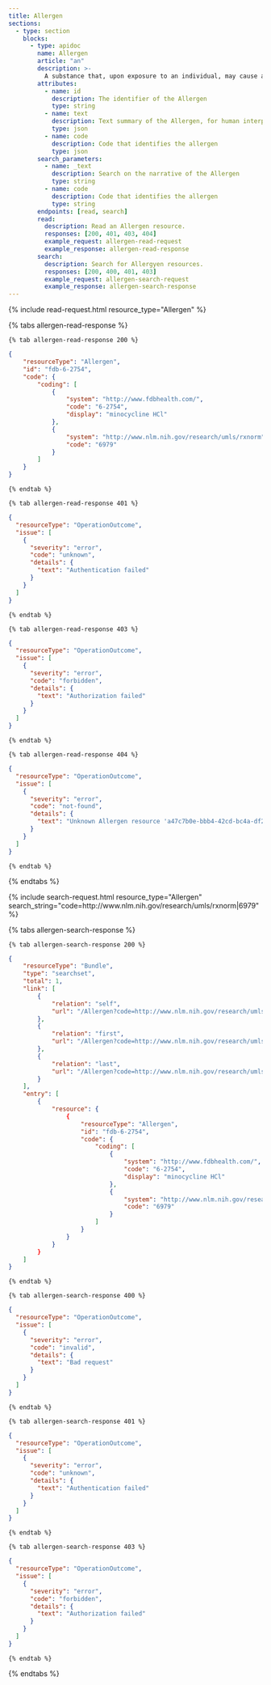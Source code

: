 ```yaml
---
title: Allergen
sections:
  - type: section
    blocks:
      - type: apidoc
        name: Allergen
        article: "an"
        description: >-
          A substance that, upon exposure to an individual, may cause a harmful or undesirable physiological response.
        attributes:
          - name: id
            description: The identifier of the Allergen
            type: string
          - name: text
            description: Text summary of the Allergen, for human interpretation
            type: json
          - name: code
            description: Code that identifies the allergen
            type: json
        search_parameters:
          - name: _text
            description: Search on the narrative of the Allergen
            type: string
          - name: code
            description: Code that identifies the allergen
            type: string
        endpoints: [read, search]
        read:
          description: Read an Allergen resource.
          responses: [200, 401, 403, 404]
          example_request: allergen-read-request
          example_response: allergen-read-response
        search:
          description: Search for Allergyen resources.
          responses: [200, 400, 401, 403]
          example_request: allergen-search-request
          example_response: allergen-search-response
---
```


<div id="allergen-read-request">
{%  include read-request.html resource_type="Allergen" %}
</div>

<div id="allergen-read-response">

  {% tabs allergen-read-response %}

    {% tab allergen-read-response 200 %}
```json
{
    "resourceType": "Allergen",
    "id": "fdb-6-2754",
    "code": {
        "coding": [
            {
                "system": "http://www.fdbhealth.com/",
                "code": "6-2754",
                "display": "minocycline HCl"
            },
            {
                "system": "http://www.nlm.nih.gov/research/umls/rxnorm",
                "code": "6979"
            }
        ]
    }
}
```
    {% endtab %}

    {% tab allergen-read-response 401 %}
```json
{
  "resourceType": "OperationOutcome",
  "issue": [
    {
      "severity": "error",
      "code": "unknown",
      "details": {
        "text": "Authentication failed"
      }
    }
  ]
}
```
    {% endtab %}

    {% tab allergen-read-response 403 %}
```json
{
  "resourceType": "OperationOutcome",
  "issue": [
    {
      "severity": "error",
      "code": "forbidden",
      "details": {
        "text": "Authorization failed"
      }
    }
  ]
}
```
    {% endtab %}

    {% tab allergen-read-response 404 %}
```json
{
  "resourceType": "OperationOutcome",
  "issue": [
    {
      "severity": "error",
      "code": "not-found",
      "details": {
        "text": "Unknown Allergen resource 'a47c7b0e-bbb4-42cd-bc4a-df259d148ea1'"
      }
    }
  ]
}
```
    {% endtab %}

  {% endtabs %}

</div>

<div id="allergen-search-request">
{% include search-request.html resource_type="Allergen" search_string="code=http://www.nlm.nih.gov/research/umls/rxnorm|6979" %}
</div>

<div id="allergen-search-response">

  {% tabs allergen-search-response %}

    {% tab allergen-search-response 200 %}
```json
{
    "resourceType": "Bundle",
    "type": "searchset",
    "total": 1,
    "link": [
        {
            "relation": "self",
            "url": "/Allergen?code=http://www.nlm.nih.gov/research/umls/rxnorm|6979&_count=10&_offset=0"
        },
        {
            "relation": "first",
            "url": "/Allergen?code=http://www.nlm.nih.gov/research/umls/rxnorm|6979&_count=10&_offset=0"
        },
        {
            "relation": "last",
            "url": "/Allergen?code=http://www.nlm.nih.gov/research/umls/rxnorm|6979&_count=10&_offset=0"
        }
    ],
    "entry": [
        {
            "resource": {
                {
                    "resourceType": "Allergen",
                    "id": "fdb-6-2754",
                    "code": {
                        "coding": [
                            {
                                "system": "http://www.fdbhealth.com/",
                                "code": "6-2754",
                                "display": "minocycline HCl"
                            },
                            {
                                "system": "http://www.nlm.nih.gov/research/umls/rxnorm",
                                "code": "6979"
                            }
                        ]
                    }
                }    
            }
        }
    ]
}
```
    {% endtab %}

    {% tab allergen-search-response 400 %}
```json
{
  "resourceType": "OperationOutcome",
  "issue": [
    {
      "severity": "error",
      "code": "invalid",
      "details": {
        "text": "Bad request"
      }
    }
  ]
}
```
    {% endtab %}

    {% tab allergen-search-response 401 %}
```json
{
  "resourceType": "OperationOutcome",
  "issue": [
    {
      "severity": "error",
      "code": "unknown",
      "details": {
        "text": "Authentication failed"
      }
    }
  ]
}
```
    {% endtab %}

    {% tab allergen-search-response 403 %}
```json
{
  "resourceType": "OperationOutcome",
  "issue": [
    {
      "severity": "error",
      "code": "forbidden",
      "details": {
        "text": "Authorization failed"
      }
    }
  ]
}
```
    {% endtab %}

  {% endtabs %}

</div>
